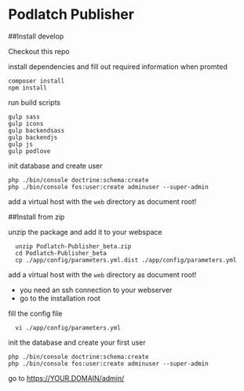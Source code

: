 # Podlatch Publisher

##Install develop

Checkout this repo

install dependencies and fill out required information when promted
```
composer install
npm install
```

run build scripts
```
gulp sass
gulp icons
gulp backendsass
gulp backendjs
gulp js
gulp podlove
```
init database and create user
```
php ./bin/console doctrine:schema:create
php ./bin/console fos:user:create adminuser --super-admin
```
add a virtual host with the `web` directory as document root!





##Install from zip

unzip the package and add it to your webspace
```
  unzip Podlatch-Publisher_beta.zip 
  cd Podlatch-Publisher_beta
  cp ./app/config/parameters.yml.dist ./app/config/parameters.yml
```
add a virtual host with the `web` directory as document root!


* you need an ssh connection to your webserver
* go to the installation root

fill the config file
```
  vi ./app/config/parameters.yml
```
init the database and create your first user
```
php ./bin/console doctrine:schema:create
php ./bin/console fos:user:create adminuser --super-admin
 ```

go to https://YOUR.DOMAIN/admin/


